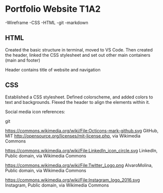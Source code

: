 # Portfolio Website T1A2

-Wireframe
-CSS
-HTML
-git
-markdown  


## HTML
Created the basic structure in terminal, moved to VS Code. Then created the header, linked the CSS stylesheet and set out other main containers (main and footer)

Header contains title of website and navigation

## CSS
Established a CSS stylesheet. Defined colorscheme, and added colors to text and backgrounds. 
Flexed the header to align the elements within it. 

Social media icon references:

git

https://commons.wikimedia.org/wiki/File:Octicons-mark-github.svg GitHub, MIT <http://opensource.org/licenses/mit-license.php>, via Wikimedia Commons

https://commons.wikimedia.org/wiki/File:LinkedIn_icon_circle.svg LinkedIn, Public domain, via Wikimedia Commons

https://commons.wikimedia.org/wiki/File:Twitter_Logo.png AlvaroMolina, Public domain, via Wikimedia Commons

https://commons.wikimedia.org/wiki/File:Instagram_logo_2016.svg Instagram, Public domain, via Wikimedia Commons

